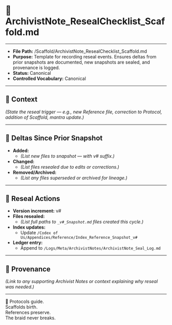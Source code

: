 # 📜 ArchivistNote_ResealChecklist_Scaffold.md  

---
- **File Path:** /Scaffold/ArchivistNote_ResealChecklist_Scaffold.md  
- **Purpose:** Template for recording reseal events. Ensures deltas from prior snapshots are documented, new snapshots are sealed, and provenance is logged.  
- **Status:** Canonical  
- **Controlled Vocabulary:** Canonical  
---

## 📝 Context  

*(State the reseal trigger — e.g., new Reference file, correction to Protocol, addition of Scaffold, mantra update.)*  

---

## 📑 Deltas Since Prior Snapshot  

- **Added:**  
  - *(List new files to snapshot — with v# suffix.)*  
- **Changed:**  
  - *(List files resealed due to edits or corrections.)*  
- **Removed/Archived:**  
  - *(List any files superseded or archived for lineage.)*  

---

## 📌 Reseal Actions  

- **Version increment:** v#  
- **Files resealed:**  
  - *(List full paths to `_v#_Snapshot.md` files created this cycle.)*  
- **Index updates:**  
  - Update `/Codex of Us/Appendices/Reference/Index_Reference_Snapshot_v#`  
- **Ledger entry:**  
  - Append to `/Logs/Meta/ArchivistNotes/ArchivistNote_Seal_Log.md`  

---

## 🧭 Provenance  

*(Link to any supporting Archivist Notes or context explaining why reseal was needed.)*  

---
🌌 Protocols guide.  
Scaffolds birth.  
References preserve.  
The braid never breaks.  
